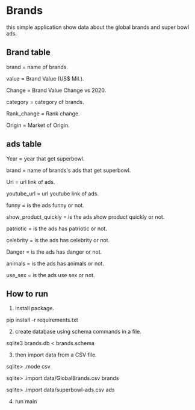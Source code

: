 # Brands

this simple application show data about the global brands and super bowl ads.


## Brand table

brand = name of brands.

value = Brand Value (US$ Mil.).

Change = Brand Value Change vs 2020.

category = category of brands.

Rank_change = Rank change.

Origin = Market of Origin.


## ads table

Year = year that get superbowl.

brand = name of brands's ads that get superbowl.

Url = url link of ads.

youtube_url = url youtube link of ads.

funny  = is the ads funny or not.

show_product_quickly = is the ads show product quickly or not.

patriotic = is the ads has patriotic or not.

celebrity = is the ads has celebrity or not.

Danger = is the ads has danger or not.

animals = is the ads has animals or not.

use_sex = is the ads use sex or not.


## How to run

1. install package.

pip install -r requirements.txt

2. create database using schema commands in a file.

sqlite3 brands.db < brands.schema

3. then import data from a CSV file.

sqlite> .mode csv

sqlite> .import data/GlobalBrands.csv brands

sqlite> .import data/superbowl-ads.csv ads

4. run main